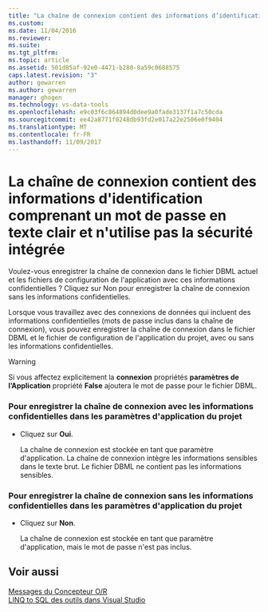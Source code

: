```yaml
---
title: "La chaîne de connexion contient des informations d’identification avec un mot de passe de texte en clair et n’utilise pas la sécurité intégrée | Documents Microsoft"
ms.custom: 
ms.date: 11/04/2016
ms.reviewer: 
ms.suite: 
ms.tgt_pltfrm: 
ms.topic: article
ms.assetid: 501d85af-92e0-4471-b280-8a59c0688575
caps.latest.revision: "3"
author: gewarren
ms.author: gewarren
manager: ghogen
ms.technology: vs-data-tools
ms.openlocfilehash: e9c03f6c864894d0dee9a0fade3137f1a7c50cda
ms.sourcegitcommit: ee42a8771f0248db93fd2e017a22e2506e0f9404
ms.translationtype: MT
ms.contentlocale: fr-FR
ms.lasthandoff: 11/09/2017
---
```

# <a name="the-connection-string-contains-credentials-with-a-clear-text-password-and-is-not-using-integrated-security"></a>La chaîne de connexion contient des informations d'identification comprenant un mot de passe en texte clair et n'utilise pas la sécurité intégrée
Voulez-vous enregistrer la chaîne de connexion dans le fichier DBML actuel et les fichiers de configuration de l'application avec ces informations confidentielles ?  Cliquez sur Non pour enregistrer la chaîne de connexion sans les informations confidentielles.  
  
 Lorsque vous travaillez avec des connexions de données qui incluent des informations confidentielles (mots de passe inclus dans la chaîne de connexion), vous pouvez enregistrer la chaîne de connexion dans le fichier DBML et le fichier de configuration de l'application du projet, avec ou sans les informations confidentielles.  
  
> [!WARNING]
>  Si vous affectez explicitement la **connexion** propriétés **paramètres de l’Application** propriété **False** ajoutera le mot de passe pour le fichier DBML.  
  
### <a name="to-save-the-connection-string-with-the-sensitive-information-in-the-projects-application-settings"></a>Pour enregistrer la chaîne de connexion avec les informations confidentielles dans les paramètres d'application du projet  
  
-   Cliquez sur **Oui**.  
  
     La chaîne de connexion est stockée en tant que paramètre d'application. La chaîne de connexion intègre les informations sensibles dans le texte brut. Le fichier DBML ne contient pas les informations sensibles.  
  
### <a name="to-save-the-connection-string-without-the-sensitive-information-in-the-projects-application-settings"></a>Pour enregistrer la chaîne de connexion sans les informations confidentielles dans les paramètres d'application du projet  
  
-   Cliquez sur **Non**.  
  
     La chaîne de connexion est stockée en tant que paramètre d'application, mais le mot de passe n'est pas inclus.  
  
## <a name="see-also"></a>Voir aussi
[Messages du Concepteur O/R](../data-tools/o-r-designer-messages.md)  
[LINQ to SQL des outils dans Visual Studio](../data-tools/linq-to-sql-tools-in-visual-studio2.md)